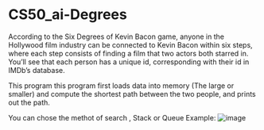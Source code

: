 # CS50_ai-Degrees

According to the Six Degrees of Kevin Bacon game, anyone in the Hollywood film industry can be connected to Kevin Bacon within six steps, where each step consists of finding a film that two actors both starred in. You’ll see that each person has a unique id, corresponding with their id in IMDb’s database.

This program this program first loads data into memory (The large or smaller) and compute the shortest path between the two people, and prints out the path.

You can chose the methot of search , Stack or Queue 
Example:
![image](https://user-images.githubusercontent.com/74252371/156611986-ef7d9317-b47f-4a4e-9c10-a9cf947c5f43.png)
